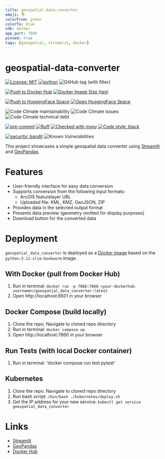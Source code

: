 ```yaml
---
title: geospatial-data-converter
emoji: 🌎
colorFrom: green
colorTo: blue
sdk: docker
app_port: 7860
pinned: true
tags: [geospatial, streamlit, docker]
---
```


# geospatial-data-converter

[![License: MIT](https://img.shields.io/badge/License-MIT-yellow.svg)](https://opensource.org/licenses/MIT)
[![python](https://img.shields.io/badge/Python-3.11-3776AB.svg?style=flat&logo=python&logoColor=white)](https://www.python.org)
![GitHub tag (with filter)](https://img.shields.io/github/v/tag/joshuasundance-swca/geospatial_data_converter)

[![Push to Docker Hub](https://github.com/joshuasundance-swca/geospatial_data_converter/actions/workflows/docker-hub.yml/badge.svg)](https://github.com/joshuasundance-swca/geospatial_data_converter/actions/workflows/docker-hub.yml)
[![Docker Image Size (tag)](https://img.shields.io/docker/image-size/joshuasundance/geospatial_data_converter/latest)](https://hub.docker.com/r/joshuasundance/geospatial_data_converter)

[![Push to HuggingFace Space](https://github.com/joshuasundance-swca/geospatial_data_converter/actions/workflows/hf-space.yml/badge.svg)](https://github.com/joshuasundance-swca/geospatial_data_converter/actions/workflows/hf-space.yml)
[![Open HuggingFace Space](https://huggingface.co/datasets/huggingface/badges/raw/main/open-in-hf-spaces-sm.svg)](https://huggingface.co/spaces/joshuasundance/geospatial_data_converter)

![Code Climate maintainability](https://img.shields.io/codeclimate/maintainability/joshuasundance-swca/geospatial_data_converter)
![Code Climate issues](https://img.shields.io/codeclimate/issues/joshuasundance-swca/geospatial_data_converter)
![Code Climate technical debt](https://img.shields.io/codeclimate/tech-debt/joshuasundance-swca/geospatial_data_converter)

[![pre-commit](https://img.shields.io/badge/pre--commit-enabled-brightgreen?logo=pre-commit&logoColor=white)](https://github.com/pre-commit/pre-commit)
[![Ruff](https://img.shields.io/endpoint?url=https://raw.githubusercontent.com/charliermarsh/ruff/main/assets/badge/v1.json)](https://github.com/charliermarsh/ruff)
[![Checked with mypy](http://www.mypy-lang.org/static/mypy_badge.svg)](http://mypy-lang.org/)
[![Code style: black](https://img.shields.io/badge/code%20style-black-000000.svg)](https://github.com/psf/black)

[![security: bandit](https://img.shields.io/badge/security-bandit-yellow.svg)](https://github.com/PyCQA/bandit)
![Known Vulnerabilities](https://snyk.io/test/github/joshuasundance-swca/geospatial_data_converter/badge.svg)

This project showcases a simple geospatial data converter using [Streamlit](https://streamlit.io) and [GeoPandas](https://geopandas.org/).

# Features
- User-friendly interface for easy data conversion
- Supports conversion from the following input formats:
  - ArcGIS featurelayer URL
  - Uploaded file: KML, KMZ, GeoJSON, ZIP
- Provides data in the selected output format
- Presents data preview (geometry omitted for display purposes)
- Download button for the converted data

# Deployment
`geospatial_data_converter` is deployed as a [Docker image](https://hub.docker.com/r/<your-dockerhub-username>/geospatial_data_converter) based on the `python:3.11-slim-bookworm` image.

## With Docker (pull from Docker Hub)
1. Run in terminal:
`docker run -p 7860:7860 <your-dockerhub-username>/geospatial_data_converter:latest`
2. Open http://localhost:8501 in your browser

## Docker Compose (build locally)
1. Clone the repo. Navigate to cloned repo directory
2. Run in terminal: `docker compose up`
3. Open http://localhost:7860 in your browser

## Run Tests (with local Docker container)
1. Run in terminal: 'docker compose run test pytest'

## Kubernetes
1. Clone the repo. Navigate to cloned repo directory
2. Run bash script: `/bin/bash ./kubernetes/deploy.sh`
3. Get the IP address for your new service: `kubectl get service geospatial_data_converter`

# Links
- [Streamlit](https://streamlit.io)
- [GeoPandas](https://geopandas.org/)
- [Docker Hub](https://hub.docker.com/)
